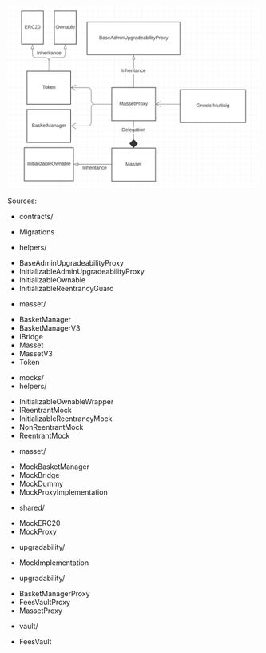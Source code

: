 <img src="images/UML_diagram.png" />

Sources:
* contracts/
- Migrations
* helpers/
- BaseAdminUpgradeabilityProxy
- InitializableAdminUpgradeabilityProxy
- InitializableOwnable
- InitializableReentrancyGuard
* masset/
- BasketManager
- BasketManagerV3
- IBridge
- Masset
- MassetV3
- Token
* mocks/
 * helpers/
  - InitializableOwnableWrapper
  - IReentrantMock
  - InitializableReentrancyMock
  - NonReentrantMock
  - ReentrantMock
* masset/
- MockBasketManager
- MockBridge
- MockDummy
- MockProxyImplementation
* shared/
- MockERC20
- MockProxy
* upgradability/
- MockImplementation
* upgradability/
- BasketManagerProxy
- FeesVaultProxy
- MassetProxy
* vault/
- FeesVault 